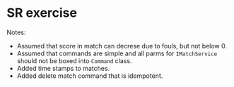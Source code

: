 # SR exercise

Notes:
- Assumed that score in match can decrese due to fouls, but not below 0.
- Assumed that commands are simple and all parms for `IMatchService` should not be boxed into `Command` class.
- Added time stamps to matches.
- Added delete match command that is idempotent.